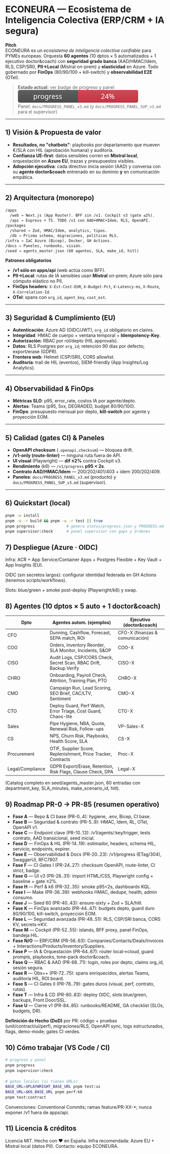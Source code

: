 # ECONEURA — Ecosistema de Inteligencia Colectiva (ERP/CRM + IA segura)

**Pitch**  
ECONEURA es un *ecosistema de inteligencia colectiva confiable* para PYMEs europeas. Orquesta **60 agentes** (10 dptos × 5 automatizados + 1 ejecutivo doctor&coach) con **seguridad grado banca** (AAD/HMAC/Idem, RLS, CSP/SRI), **PII→Local** (Mistral on-prem) y **elasticidad** en Azure. Todo gobernado por **FinOps** (80/90/100 + kill-switch) y **observabilidad E2E** (OTel).

> **Estado actual:** ver _badge_ de progreso y panel  
> ![progress](status/progress-badge.svg)  
> Panel: `docs/PROGRESS_PANEL_v3.md` (y `docs/PROGRESS_PANEL_SUP_v3.md` para el supervisor)

---

## 1) Visión & Propuesta de valor

- **Resultados, no "chatbots"**: playbooks por departamento que mueven €/SLA con HIL (aprobación humana) y auditoría.  
- **Confianza UE-first**: datos sensibles corren en **Mistral local**, orquestación en **Azure EU**, trazas y presupuestos visibles.  
- **Adopción ejecutiva**: cada directivo inicia sesión (AAD) y conversa con su **agente doctor&coach** entrenado en su dominio **y** en comunicación empática.

---

## 2) Arquitectura (monorepo)

```
/apps
  /web → Next.js (App Router). BFF sin /v1. Cockpit v3 (gate ≤2%).
  /api → Express + TS. TODO /v1 con AAD+HMAC+Idem, RLS, OpenAPI.
/packages
  /shared → Zod, HMAC/Idem, analytics, tipos.
  /db → Prisma schema, migraciones, políticas RLS.
/infra → IaC Azure (Bicep), Docker, GH Actions.
/docs → Paneles, runbooks, visión.
/seed → agents_master.json (60 agentes, SLA, make_id, hitl)
```

**Patrones obligatorios**
- **/v1 sólo en apps/api** (web actúa como BFF).  
- **PII→Local**: rutas de IA sensibles usan **Mistral** on-prem; Azure sólo para cómputo elástico no PII.  
- **FinOps headers**: `X-Est-Cost-EUR`, `X-Budget-Pct`, `X-Latency-ms`, `X-Route`, `X-Correlation-Id`.  
- **OTel**: spans con `org_id`, `agent_key`, `cost_est`.

---

## 3) Seguridad & Cumplimiento (EU)

- **Autenticación**: Azure AD (OIDC/JWT), `org_id` obligatorio en claims.  
- **Integridad**: HMAC de cuerpo + ventana temporal + **Idempotency-Key**.  
- **Autorización**: RBAC por rol/depto (HIL approvals).  
- **Datos**: RLS Postgres por `org_id`; retención 90 días por defecto; export/erase (GDPR).  
- **Frontera web**: Helmet (CSP/SRI), CORS allowlist.  
- **Auditoría**: trail de HIL (eventos), SIEM-friendly (App Insights/Log Analytics).

---

## 4) Observabilidad & FinOps

- **Métricas SLO**: p95, error_rate, costos IA por agente/depto.  
- **Alertas**: Teams (p95, 5xx, DEGRADED, budget 80/90/100).  
- **FinOps**: presupuesto mensual por depto, **kill-switch** por agente y proyección EOM.

---

## 5) Calidad (gates CI) & Paneles

- **OpenAPI checksum** (`.openapi.checksum`) — bloquea drift.  
- **/v1-only (route-linter)** — ninguna ruta fuera de API.  
- **UI visual** (Playwright) — **dif ≤2%** contra Cockpit v3.  
- **Rendimiento** (k6) — `/v1/progress` **p95 < 2s**.  
- **Contrato AAD/HMAC/Idem** — 200/202/401/403 + idem 200/202/409.  
- **Paneles**: `docs/PROGRESS_PANEL_v3.md` (producto) y `docs/PROGRESS_PANEL_SUP_v3.md` (supervisor).

---

## 6) Quickstart (local)

```bash
pnpm -w install
pnpm -w -r build && pnpm -w -r test || true
pnpm progress              # genera status/progress.json y PROGRESS.md
pnpm supervisor:check      # panel supervisor con gaps y órdenes
```

## 7) Despliegue (Azure · OIDC)

Infra: ACR + App Service/Container Apps + Postgres Flexible + Key Vault + App Insights (EU).

OIDC (sin secretos largos): configurar identidad federada en GH Actions (tenemos scripts/workflows).

Slots: blue/green + smoke post-deploy (Playwright/k6) y swap.

## 8) Agentes (10 dptos × 5 auto + 1 doctor&coach)

| Dpto | Agentes autom. (ejemplos) | Ejecutivo (doctor&coach) |
|------|---------------------------|--------------------------|
| CFO | Dunning, Cashflow, Forecast, SEPA match, ROI | CFO-X (finanzas & comunicación) |
| COO | Orders, Inventory Reorder, SLA Monitor, Incidents, S&OP | COO-X |
| CISO | Audit Logs, CSP/CORS Check, Secret Scan, RBAC Drift, Backup Verify | CISO-X |
| CHRO | Onboarding, Payroll Check, Attrition, Training Plan, PTO | CHRO-X |
| CMO | Campaign Run, Lead Scoring, SEO Brief, CAC/LTV, Sentiment | CMO-X |
| CTO | Deploy Guard, Perf Watch, Error Triage, Cost Guard, Chaos-lite | CTO-X |
| Sales | Pipe Hygiene, NBA, Quote, Renewal Risk, Follow-ups | VP-Sales-X |
| CS | NPS, Churn Risk, Playbooks, Health Score, SLA | CS-X |
| Procurement | OTIF, Supplier Score, Replenishment, Price Tracker, Contracts | Proc-X |
| Legal/Compliance | GDPR Export/Erase, Retention, Risk Flags, Clause Check, DPA | Legal-X |

(Catalog completo en seed/agents_master.json, 60 entradas con department_key, SLA_minutes, make_scenario_id, hitl).

## 9) Roadmap PR-0 → PR-85 (resumen operativo)

- **Fase A** — Repo & CI base (PR-0..4): hygiene, .env, Bicep, CI base.
- **Fase B** — Seguridad & contrato (PR-5..9): HMAC, Idem, RL, OTel, OpenAPI v1.
- **Fase C** — Endpoint clave (PR-10..13): /v1/agents/:key/trigger, tests contrato, AAD transicional, seed inicial.
- **Fase D** — FinOps & HIL (PR-14..19): estimador, headers, schema HIL, servicio, endpoints, expirer.
- **Fase E** — Observabilidad & Docs (PR-20..23): /v1/progress (ETag/304), SwaggerUI, RFC7807.
- **Fase F** — CI Gates I (PR-24..27): checksum OpenAPI, route-linter, CI strict, badge.
- **Fase G** — UI v3 (PR-28..31): import HTML/CSS, Playwright config + baseline + gate ≤2%.
- **Fase H** — Perf & k6 (PR-32..35): smoke p95<2s, dashboards KQL.
- **Fase I** — Make (PR-36..39): webhooks HMAC, dedupe, health, admin consumo.
- **Fase J** — Seed 60 (PR-40..43): ensure-sixty + Zod + SLA/hitl.
- **Fase K** — FinOps avanzado (PR-44..47): budgets depto, guard duro 80/90/100, kill-switch, proyección EOM.
- **Fase L** — Seguridad avanzada (PR-48..51): RLS, CSP/SRI banca, CORS KV, secrets→KV.
- **Fase M** — Cockpit (PR-52..55): islands, BFF proxy, panel FinOps, bandeja HIL.
- **Fase N/O** — ERP/CRM (PR-56..63): Companies/Contacts/Deals/Invoices + Interactions/Products/Inventory/Suppliers.
- **Fase P** — IA & Orquestación (PR-64..67): router local→cloud, guard prompts, playbooks, tone-pack doctor&coach.
- **Fase Q** — RBAC & AAD (PR-68..71): login, roles por depto, claims org_id, sesión segura.
- **Fase R** — Obs++ (PR-72..75): spans enriquecidos, alertas Teams, auditoría HIL, ROI board.
- **Fase S** — CI Gates II (PR-76..79): gates duros (visual, perf, contrato, rutas).
- **Fase T** — Infra & CD (PR-80..83): deploy OIDC, slots blue/green, backups, Front Door/SSL.
- **Fase U** — Cierre v1 (PR-84..85): runbooks/README, GA checklist (SLOs, budgets, DR).

**Definición de Hecho (DoD)** por PR: código + pruebas (unit/contract/ui/perf), migraciones/RLS, OpenAPI sync, logs estructurados, flags, demo-mode; gates CI verdes.

## 10) Cómo trabajar (VS Code / CI)

```bash
# progreso y panel
pnpm progress
pnpm supervisor:check

# gates locales (si tienes URLs)
BASE_URL=$PLAYWRIGHT_BASE_URL pnpm test:ui
BASE_URL=$K6_BASE_URL pnpm perf:k6
pnpm test:contract
```

Convenciones: Conventional Commits; ramas feature/PR-XX-*; nunca exponer /v1 fuera de apps/api.

## 11) Licencia & créditos

Licencia MIT. Hecho con ❤️ en España. Infra recomendada: Azure EU + Mistral local (datos PII).
Contacto: equipo ECONEURA.